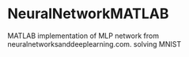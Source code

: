 # NeuralNetworkMATLAB
MATLAB implementation of MLP network from neuralnetworksanddeeplearning.com. solving MNIST

